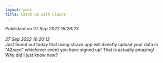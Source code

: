 ```yaml
---
layout: post
title: Catch up with Claire
---
```

_Published on 27 Sep 2022 16:26:23_
<br>
<br>
_27 Sep 2022 16:20:12_
<br>
Just found out today that using strava app will directly upload your data in "42race" whichever event you have signed up! That is actually amazing! 
<br>
Why did I just know now?
<br>
